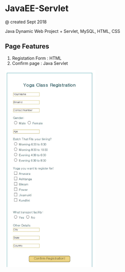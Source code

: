 # JavaEE-Servlet

@ created Sept 2018

Java Dynamic Web Project + Servlet, MySQL, HTML, CSS


Page Features
-------------------

1. Registation Form : HTML
2. Confirm page : Java Servlet

<img src="https://github.com/JieunKwon/JavaEE-Servlet/blob/master/capture.JPG" width="300px">
